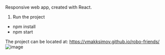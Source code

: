 Responsive web app, created with React.

1. Run the project
- npm install
- npm start

The project can be located at:
https://vmakksimov.github.io/robo-friends/
![image](https://github.com/vmakksimov/robo-friends/assets/90011363/3cea3d9c-ebf1-4044-b402-1366595518ce)
